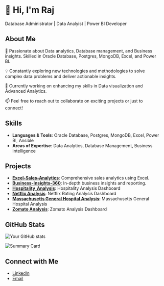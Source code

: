 # 👋 Hi, I'm Raj   
Database Administrator | Data Analyist | Power BI Developer 

## About Me

🚀 Passionate about Data analytics, Database management, and Business insights. Skilled in  Oracle Database, Postgres, MongoDB, Excel, and Power BI.

💡 Constantly exploring new technologies and methodologies to solve complex data problems and deliver actionable insights.

🔧 Currently working on enhancing my skills in Data visualization and Advanced Analytics.

📫 Feel free to reach out to collaborate on exciting projects or just to connect!

## Skills

- **Languages & Tools**: Oracle Database, Postgres, MongoDB, Excel,  Power BI, Ansible
- **Areas of Expertise**: Data Analytics, Database Management, Business Intelligence

## Projects

- [**Excel-Sales-Analytics**](https://github.com/rajdada100/Excel-Sales-Analytics): Comprehensive sales analytics using Excel.
- [**Business-Insights-360**](https://github.com/rajdada100/Business-Insights-360): In-depth business insights and reporting.
- [**Hospitality_Analysis**](https://github.com/rajdada100/Hospitality_Domain): Hospitality Analysis Dashboard
- [**Netflix Analysis**](https://github.com/rajdada100/Netflix-Ratings-Analysis): Netflix Rating Analysis Dashboard
- [**Massachusetts General Hospital Analysis**](https://github.com/rajdada100/Massachusetts-General-Hospital-Dashboard): Massachusetts General Hospital Analysis
- [**Zomato Analysis**](https://github.com/rajdada100/Zomato-Dashboard): Zomato Analysis Dashboard
## GitHub Stats

![Your GitHub stats](https://github-readme-stats.vercel.app/api?username=rajdada100&show_icons=true&theme=radical)

![Summary Card](https://github-profile-summary-cards.vercel.app/api/cards/profile-details?username=rajdada100&theme=solarized_dark)


## Connect with Me

- [LinkedIn](https://www.linkedin.com/in/rajdada100)
- [Email](mailto:rajdada100)

